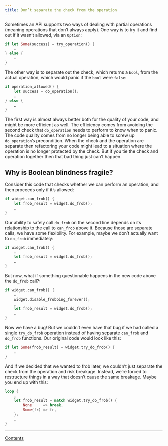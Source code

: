 ```yaml
---
title: Don’t separate the check from the operation
---
```


Sometimes an API supports two ways of dealing with partial operations (meaning operations that don’t always apply). One way is to try it and find out if it wasn’t allowed, via an `Option`:

```rust
if let Some(success) = try_operation() {
    …
} else {
    …
}
```

The other way is to separate out the check, which returns a `bool`, from the actual operation, which would panic if the `bool` were `false`:

```rust
if operation_allowed() {
    let success = do_operation();
    …
} else {
    …
}
```

The first way is almost always better both for the quality of your code, and might be more efficient as well. The efficiency comes from avoiding the second check that `do_operation` needs to perform to know when to panic. The code quality comes from no longer being able to screw up `do_operation`’s precondition. When the check and the operation are separate then refactoring your code might lead to a situation where the operation is no longer protected by the check. But if you tie the check and operation together then that bad thing just can’t happen.


## Why is Boolean blindness fragile?

Consider this code that checks whether we can perform an operation, and then proceeds only if it’s allowed:

```rust
if widget.can_frob() {
    let frob_result = widget.do_frob();
    …
}
```

Our ability to safely call `do_frob` on the second line depends on its relationship to the call to `can_frob` above it. Because those are separate calls, we have some flexibility. For example, maybe we don’t actually want to `do_frob` immediately:

```rust
if widget.can_frob() {
    …
    let frob_result = widget.do_frob();
    …
}
```

But now, what if something questionable happens in the new code above the `do_frob` call?:

```rust
if widget.can_frob() {
    …
    widget.disable_frobbing_forever();
    …
    let frob_result = widget.do_frob();
    …
}
```

Now we have a bug! But we couldn’t even have that bug if we had called a single `try_do_frob` operation instead of having separate `can_frob` and `do_frob` functions. Our original code would look like this:

```rust
if let Some(frob_result) = widget.try_do_frob() {
    …
}
```

And if we decided that we wanted to frob later, we couldn’t just separate the check from the operation and risk breakage. Instead, we’re forced to restructure things in a way that doesn’t cause the same breakage. Maybe you end up with this:

```rust
loop {
    …
    let frob_result = match widget.try_do_frob() {
        None     => break,
        Some(fr) => fr,
    };
    …
}
```


----

[Contents](index.html)
